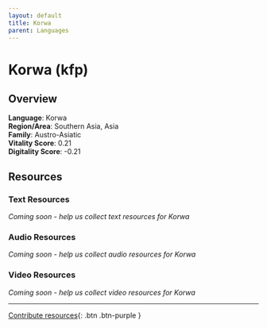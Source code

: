 ```yaml
---
layout: default
title: Korwa
parent: Languages
---
```


# Korwa (kfp)

## Overview

**Language**: Korwa  
**Region/Area**: Southern Asia, Asia  
**Family**: Austro-Asiatic  
**Vitality Score**: 0.21  
**Digitality Score**: -0.21  

## Resources

### Text Resources
*Coming soon - help us collect text resources for Korwa*

### Audio Resources
*Coming soon - help us collect audio resources for Korwa*

### Video Resources
*Coming soon - help us collect video resources for Korwa*

---

[Contribute resources](https://fairtrain.github.io/){: .btn .btn-purple }
